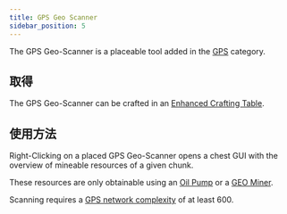 ```yaml
---
title: GPS Geo Scanner
sidebar_position: 5
---
```


The GPS Geo-Scanner is a placeable tool added in the [GPS](GPS) category.

## 取得

The GPS Geo-Scanner can be crafted in an [Enhanced Crafting Table](Enhanced-Crafting-Table).

## 使用方法

Right-Clicking on a placed GPS Geo-Scanner opens a chest GUI with the overview of mineable resources of a given chunk.

These resources are only obtainable using an [Oil Pump](Oil-Pump) or a [GEO Miner](GEO-Miner).

Scanning requires a [GPS network complexity](GPS-Transmitter) of at least 600.
